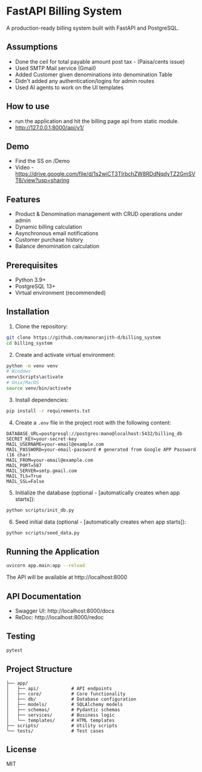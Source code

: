 # FastAPI Billing System

A production-ready billing system built with FastAPI and PostgreSQL.

## Assumptions
- Done the ceil for total payable amount post tax - (Paisa/cents issue)
- Used SMTP Mail service (Gmail)
- Added Customer given denominations into denomination Table
- Didn't added any authentication/logins for admin routes
- Used AI agents to work on the UI templates 

## How to use

- run the application and hit the billing page api from static module.
- http://127.0.0.1:8000/api/v1/

## Demo
- Find the SS on /Demo
- Video - https://drive.google.com/file/d/1s2wiCT3TIrbchZW8RDdNqdyTZ2GmSVT6/view?usp=sharing

## Features

- Product & Denomination management with CRUD operations under admin
- Dynamic billing calculation
- Asynchronous email notifications
- Customer purchase history
- Balance denomination calculation

## Prerequisites

- Python 3.9+
- PostgreSQL 13+
- Virtual environment (recommended)

## Installation

1. Clone the repository:

```bash
git clone https://github.com/manoranjith-d/billing_system
cd billing_system
```

2. Create and activate virtual environment:

```bash
python -m venv venv
# Windows
venv\Scripts\activate
# Unix/MacOS
source venv/bin/activate
```

3. Install dependencies:

```bash
pip install -r requirements.txt
```

4. Create a `.env` file in the project root with the following content:

```env
DATABASE_URL=postgresql://postgres:mano@localhost:5432/billing_db
SECRET_KEY=your-secret-key
MAIL_USERNAME=your-email@example.com
MAIL_PASSWORD=your-email-password # generated from Google APP Password (16 char)
MAIL_FROM=your-email@example.com
MAIL_PORT=587
MAIL_SERVER=smtp.gmail.com
MAIL_TLS=True
MAIL_SSL=False
```

5. Initialize the database (optional - [automatically creates when app starts]):

```bash
python scripts/init_db.py
```

6. Seed initial data (optional - [automatically creates when app starts]):

```bash
python scripts/seed_data.py
```

## Running the Application

```bash
uvicorn app.main:app --reload
```

The API will be available at http://localhost:8000

## API Documentation

- Swagger UI: http://localhost:8000/docs
- ReDoc: http://localhost:8000/redoc

## Testing

```bash
pytest
```

## Project Structure

```
├── app/
│   ├── api/            # API endpoints
│   ├── core/           # Core functionality
│   ├── db/             # Database configuration
│   ├── models/         # SQLAlchemy models
│   ├── schemas/        # Pydantic schemas
│   ├── services/       # Business logic
│   └── templates/      # HTML templates
├── scripts/            # Utility scripts
└── tests/              # Test cases
```

## License

MIT
